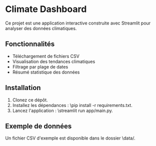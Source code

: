 ﻿# Climate Dashboard

Ce projet est une application interactive construite avec Streamlit pour analyser des données climatiques.

## Fonctionnalités
- Téléchargement de fichiers CSV
- Visualisation des tendances climatiques
- Filtrage par plage de dates
- Résumé statistique des données

## Installation
1. Clonez ce dépôt.
2. Installez les dépendances : \pip install -r requirements.txt\.
3. Lancez l'application : \streamlit run app/main.py\.

## Exemple de données
Un fichier CSV d'exemple est disponible dans le dossier \data/\.
